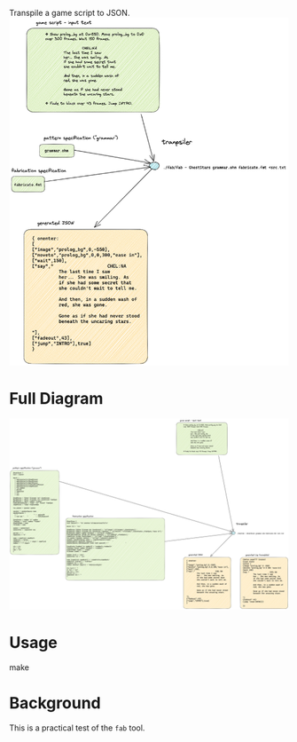 Transpile a game script to JSON.
![overview](doc/fabghoststars.png)

# Full Diagram
![complete](doc/fabghoststars-full.png)
# Usage
make
# Background
This is a practical test of the `fab` tool.